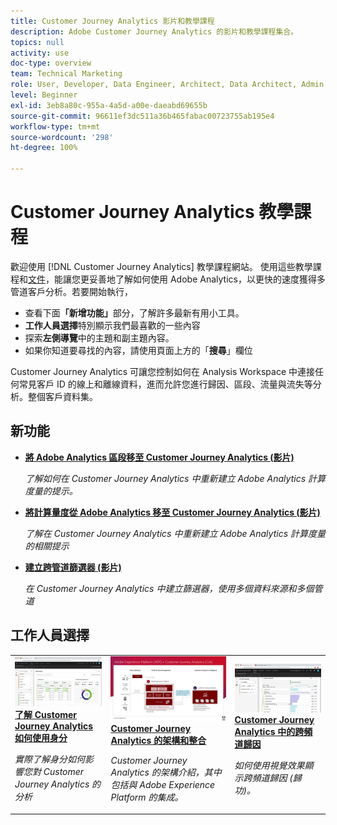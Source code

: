 ```yaml
---
title: Customer Journey Analytics 影片和教學課程
description: Adobe Customer Journey Analytics 的影片和教學課程集合。
topics: null
activity: use
doc-type: overview
team: Technical Marketing
role: User, Developer, Data Engineer, Architect, Data Architect, Admin, Leader
level: Beginner
exl-id: 3eb8a80c-955a-4a5d-a00e-daeabd69655b
source-git-commit: 96611ef3dc511a36b465fabac00723755ab195e4
workflow-type: tm+mt
source-wordcount: '298'
ht-degree: 100%

---
```


# Customer Journey Analytics 教學課程

歡迎使用 [!DNL Customer Journey Analytics] 教學課程網站。  使用這些教學課程和[文件](https://experienceleague.adobe.com/docs/analytics-platform/using/cja-landing.html?lang=zh-Hant)，能讓您更妥善地了解如何使用 Adobe Analytics，以更快的速度獲得多管道客戶分析。若要開始執行，

* 查看下面&#x200B;**「新增功能」**&#x200B;部分，了解許多最新有用小工具。
* **工作人員選擇**&#x200B;特別顯示我們最喜歡的一些內容
* 探索&#x200B;**左側導覽**&#x200B;中的主題和副主題內容。
* 如果你知道要尋找的內容，請使用頁面上方的「**搜尋**」欄位

Customer Journey Analytics 可讓您控制如何在 Analysis Workspace 中連接任何常見客戶 ID 的線上和離線資料，進而允許您進行歸因、區段、流量與流失等分析。整個客戶資料集。

<div id="whats-new-section">

## 新功能

* **[將 Adobe Analytics 區段移至 Customer Journey Analytics (影片)](components/filters/moving-adobe-analytics-segments-to-customer-journey-analytics.md)**

   *了解如何在 Customer Journey Analytics 中重新建立 Adobe Analytics 計算度量的提示。*

* **[將計算量度從 Adobe Analytics 移至 Customer Journey Analytics (影片)](components/calc-metrics/moving-your-calculated-metrics-from-adobe-analytics-to-customer-journey-analytics.md)**

   *了解在 Customer Journey Analytics 中重新建立 Adobe Analytics 計算度量的相關提示*

* **[建立跨管道篩選器 (影片)](components/filters/creating-cross-channel-filters-in-customer-journey-analytics.md)**

   *在 Customer Journey Analytics 中建立篩選器，使用多個資料來源和多個管道*

</div>

<div id="staff-picks-section">

## 工作人員選擇

<table>
<tr>
  <td>
    <a href="visitor-id/understanding-how-customer-journey-analytics-uses-identity.md">
      <img alt="瞭解「CJA 如何使用身份」" src="assets/30750.jpg" />
    </a>
    <div>
      <a href="visitor-id/understanding-how-customer-journey-analytics-uses-identity.md">
    <strong>了解 Customer Journey Analytics 如何使用身分</strong>
    </a>
    </div>
    <p>
    <em>實際了解身分如何影響您對 Customer Journey Analytics 的分析</em>
    <p>
  </td>
   <td>
    <a href="architecture/architecture-and-integrations-of-cja.md">
      <img alt="Customer Journey Analytics 的架構和整合" src="assets/32483.jpg" />
    </a>
    <div>
      <a href="architecture/architecture-and-integrations-of-cja.md">
    <strong>Customer Journey Analytics 的架構和整合</strong>
    </a>
    </div>
    <p>
    <em>Customer Journey Analytics 的架構介紹，其中包括與 Adobe Experience Platform 的集成。</em>
    <p>
  </td>
  <td>
    <a href="visualizations/cross-channel-attribution-in-customer-journey-analytics.md">
      <img alt="Customer Journey Analytics 中的跨頻道歸因" src="assets/31772.jpg" />
    </a>
    <div>
      <a href="visualizations/cross-channel-attribution-in-customer-journey-analytics.md">    <strong>Customer Journey Analytics 中的跨頻道歸因</strong>
    </a>
    </div>
    <p>
    <em>如何使用視覺效果顯示跨頻道歸因 (歸功)。</em>
    <p>
  </td>
</tr>
</table>
</div>
